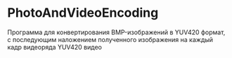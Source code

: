 # PhotoAndVideoEncoding
Программа для конвертирования BMP-изображений в YUV420 формат, с последующим наложением полученного изображения на каждый кадр видеоряда YUV420 видео
